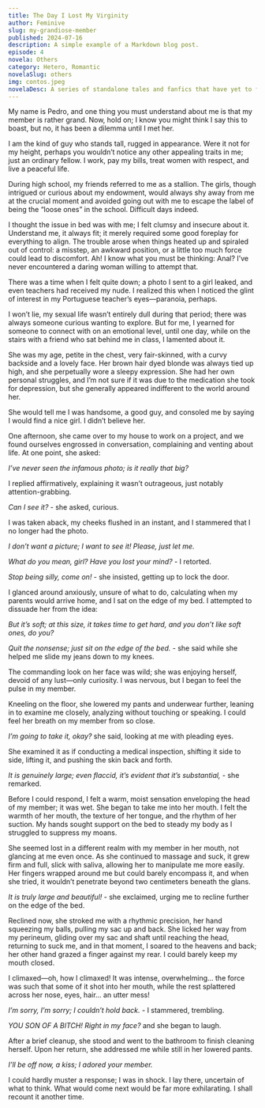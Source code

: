 ```yaml
---
title: The Day I Lost My Virginity
author: Feminive
slug: my-grandiose-member
published: 2024-07-16
description: A simple example of a Markdown blog post.
episode: 4
novela: Others
category: Hetero, Romantic
novelaSlug: others
img: contos.jpeg
novelaDesc: A series of standalone tales and fanfics that have yet to form part of a novela.
---
```


My name is Pedro, and one thing you must understand about me is that my member is rather grand. Now, hold on; I know you might think I say this to boast, but no, it has been a dilemma until I met her.

I am the kind of guy who stands tall, rugged in appearance. Were it not for my height, perhaps you wouldn’t notice any other appealing traits in me; just an ordinary fellow. I work, pay my bills, treat women with respect, and live a peaceful life.

During high school, my friends referred to me as a stallion. The girls, though intrigued or curious about my endowment, would always shy away from me at the crucial moment and avoided going out with me to escape the label of being the “loose ones” in the school. Difficult days indeed.

I thought the issue in bed was with me; I felt clumsy and insecure about it. Understand me, it always fit; it merely required some good foreplay for everything to align. The trouble arose when things heated up and spiraled out of control: a misstep, an awkward position, or a little too much force could lead to discomfort. Ah! I know what you must be thinking: Anal? I’ve never encountered a daring woman willing to attempt that.

There was a time when I felt quite down; a photo I sent to a girl leaked, and even teachers had received my nude. I realized this when I noticed the glint of interest in my Portuguese teacher’s eyes—paranoia, perhaps.

I won’t lie, my sexual life wasn’t entirely dull during that period; there was always someone curious wanting to explore. But for me, I yearned for someone to connect with on an emotional level, until one day, while on the stairs with a friend who sat behind me in class, I lamented about it.

She was my age, petite in the chest, very fair-skinned, with a curvy backside and a lovely face. Her brown hair dyed blonde was always tied up high, and she perpetually wore a sleepy expression. She had her own personal struggles, and I’m not sure if it was due to the medication she took for depression, but she generally appeared indifferent to the world around her.

She would tell me I was handsome, a good guy, and consoled me by saying I would find a nice girl. I didn’t believe her.

One afternoon, she came over to my house to work on a project, and we found ourselves engrossed in conversation, complaining and venting about life. At one point, she asked:

 _I’ve never seen the infamous photo; is it really that big?_

I replied affirmatively, explaining it wasn’t outrageous, just notably attention-grabbing.

 _Can I see it?_ - she asked, curious.

I was taken aback, my cheeks flushed in an instant, and I stammered that I no longer had the photo.

 _I don’t want a picture; I want to see it! Please, just let me._

 _What do you mean, girl? Have you lost your mind?_ - I retorted.

 _Stop being silly, come on!_ - she insisted, getting up to lock the door.

I glanced around anxiously, unsure of what to do, calculating when my parents would arrive home, and I sat on the edge of my bed. I attempted to dissuade her from the idea:

 _But it’s soft; at this size, it takes time to get hard, and you don’t like soft ones, do you?_

 _Quit the nonsense; just sit on the edge of the bed._ - she said while she helped me slide my jeans down to my knees.

The commanding look on her face was wild; she was enjoying herself, devoid of any lust—only curiosity. I was nervous, but I began to feel the pulse in my member.

Kneeling on the floor, she lowered my pants and underwear further, leaning in to examine me closely, analyzing without touching or speaking. I could feel her breath on my member from so close.

 _I’m going to take it, okay?_ she said, looking at me with pleading eyes.

She examined it as if conducting a medical inspection, shifting it side to side, lifting it, and pushing the skin back and forth.

 _It is genuinely large; even flaccid, it’s evident that it’s substantial,_ - she remarked.

Before I could respond, I felt a warm, moist sensation enveloping the head of my member; it was wet. She began to take me into her mouth. I felt the warmth of her mouth, the texture of her tongue, and the rhythm of her suction. My hands sought support on the bed to steady my body as I struggled to suppress my moans.

She seemed lost in a different realm with my member in her mouth, not glancing at me even once. As she continued to massage and suck, it grew firm and full, slick with saliva, allowing her to manipulate me more easily. Her fingers wrapped around me but could barely encompass it, and when she tried, it wouldn’t penetrate beyond two centimeters beneath the glans.

 _It is truly large and beautiful!_ - she exclaimed, urging me to recline further on the edge of the bed.

Reclined now, she stroked me with a rhythmic precision, her hand squeezing my balls, pulling my sac up and back. She licked her way from my perineum, gliding over my sac and shaft until reaching the head, returning to suck me, and in that moment, I soared to the heavens and back; her other hand grazed a finger against my rear. I could barely keep my mouth closed.

I climaxed—oh, how I climaxed! It was intense, overwhelming... the force was such that some of it shot into her mouth, while the rest splattered across her nose, eyes, hair... an utter mess!

 _I’m sorry, I’m sorry; I couldn’t hold back._ - I stammered, trembling.

 _YOU SON OF A BITCH! Right in my face?_ and she began to laugh.

After a brief cleanup, she stood and went to the bathroom to finish cleaning herself. Upon her return, she addressed me while still in her lowered pants.

 _I’ll be off now, a kiss; I adored your member._

I could hardly muster a response; I was in shock. I lay there, uncertain of what to think. What would come next would be far more exhilarating. I shall recount it another time.